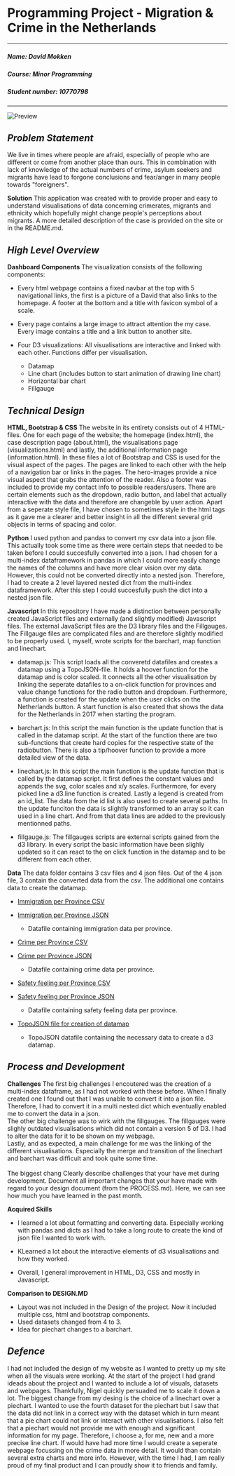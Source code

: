 # Programming Project - Migration & Crime in the Netherlands

---

##### ***Name***: David Mokken
##### ***Course***: Minor Programming
##### ***Student number***: 10770798

---
![Preview](images/website.JPG)


***__Problem Statement__***
---
We live in times where people are afraid, especially of people who are different or come from another place than ours. This in combination with lack of knowledge of the actual numbers of crime, asylum seekers and migrants have lead to forgone conclusions and fear/anger in many people towards "foreigners". 

**Solution**
This application was created with to provide proper and easy to understand visualisations of data concerning crimerates, migrants and ethnicity which hopefully might change people's perceptions about migrants. A more detailed description of the case is provided on the site or in the README.md.

***__High Level Overview__***
---
**Dashboard Components**
The visualization consists of the following components:

* Every html webpage contains a fixed navbar at the top with 5 navigational
links, the first is a picture of a David that also links to the homepage. A footer at the bottom and a title with favicon symbol of a scale. 

* Every page contains a large image to attract attention the my case. Every image contains a title and a link button to another site.

* Four D3 visualizations:
All visualisations are interactive and linked with each other. Functions differ per visualisation.
  - Datamap
  - Line chart (includes button to start animation of drawing line chart)
  - Horizontal bar chart
  - Fillgauge

***__Technical Design__***
---
**HTML, Bootstrap & CSS**
The website in its entirety consists out of 4 HTML-files. One for each page of the website; the homepage (index.html), the case description page (about.html), the visualisations page (visualizations.html) and lastly, the additional information page (information.html). 
In these files a lot of Bootstrap and CSS is used for the visual aspect of the pages. The pages are linked to each other with the help of a navigation bar or links in the pages. The hero-images provide a nice visual aspect that grabs the attention of the reader. Also a footer was included to provide my contact info to possible readers/users. 
There are certain elements such as the dropdown, radio button, and label that actually interactive with the data and therefore are changeble by user action. Apart from a seperate style file, I have chosen to sometimes style in the html tags as it gave me a clearer and better insight in all the different several grid objects in terms of spacing and color.

**Python**
I used python and pandas to convert my csv data into a json file. This actually took some time as there were certain steps that needed to be taken before I could succesfully converted into a json. I had chosen for a multi-index dataframework in pandas in which I could more easily change the names of the columns and have more clear vision over my data. However, this could not be converted directly into a nested json. Therefore, I had to create a 2 level layered nested dict from the multi-index dataframework. After this step I could succesfully push the dict into a nested json file.

**Javascript**
In this repository I have made a distinction between personally created JavaScript files and externally (and slightly modified) Javascript files. The external JavaScript files are the D3 library files and the Fillgauges. The Fillgauge files are complicated files and are therefore slightly modified to be properly used. I, myself, wrote scripts for the barchart, map function and linechart.

* datamap.js: This script loads all the converetd datafiles and creates a datamap using a TopoJSON-file. It holds a hoover function for the datamap and is color scaled. It connects all the other visualisation by linking the seperate datafiles to a on-click function for provinces and value change functions for the radio button and dropdown. Furthermore, a function is created for the update when the user clicks on the Netherlands button. A start function is also created that shows the data for the Netherlands in 2017 when starting the program. 

* barchart.js: In this script the main function is the update function that is called in the datamap script. At the start of the function there are two sub-functions that create hard copies for the respective state of the radiobutton. There is also a tip/hoover function to provide a more detailed view of the data. 
  
* linechart.js: In this script the main function is the update function that is called by the datamap script. It first defines the constant values and appends the svg, color scales and x/y scales. Furthermore, for every picked line a d3.line function is created. Lastly a legend is created from an id_list. The data from the id list is also used to create several paths. In the update funciton the data is slightly transformed to an array so it can used in a line chart. And from that data lines are added to the previously mentionned paths.

* fillgauge.js: The fillgauges scripts are external scripts gained from the d3 library. In every script the basic information have been slighly updated so it can react to the on click function in the datamap and to be different from each other.

**Data**
The data folder contains 3 csv files and 4 json files. Out of the 4 json file, 3 contain the converted data from the csv. The additional one contains data to create the datamap.
* [Immigration per Province CSV](data/Immigratie_per_gemeente.csv)
* [Immigration per Province JSON](data/immi.json)
   - Datafile containing immigration data per province.

* [Crime per Province CSV](data/Misdrijven_per_gemeente.csv)
* [Crime per Province JSON](data/crime.json)
   - Datafile containing crime data per province.

* [Safety feeling per Province CSV](data/veiligheidsbeleving_gemeente.csv.csv)
* [Safety feeling per Province JSON](data/safe.json)
   - Datafile containing safety feeling data per province.
   
* [TopoJSON file for creation of datamap](data/ned.json)
   -  TopoJSON datafile containing the necessary data to create a d3 datamap.   
   
***__Process and Development__***
---
**Challenges**
The first big challenges I encoutered was the creation of a multi-index dataframe, as I had not worked with these before. When I finally created one I found out that I was unable to convert it into a json file. Therefore, I had to convert it in a multi nested dict which eventually enabled me to convert the data in a json.<br> 
The other big challenge was to wirk with the fillgauges. The fillgauges were slighly outdated visualisations which did not contain a version 5 of D3. I had to alter the data for it to be shown on my webpage.<br>
Lastly, and as expected, a main challenge for me was the linking of the different visualisations. Especially the merge and transition of the linechart and barchart was difficult and took quite some time.
<br><br>
The biggest chang
Clearly describe challenges that your have met during development. Document all important changes that your have made with regard to your design document (from the PROCESS.md). Here, we can see how much you have learned in the past month.

**Acquired Skills**
  * I learned a lot about formatting and converting data. Especially working with pandas and dicts as I had to take a long route to create the kind of json file I wanted to work with.
  
  * KLearned a lot about the interactive elements of d3 visualisations and how they worked. 
  
  * Overall, I general improvement in HTML, D3, CSS and mostly in Javascript.

**Comparison to DESIGN.MD**
* Layout was not included in the Design of the project. Now it included multiple css, html and bootstrap components.
* Used datasets changed from 4 to 3.
* Idea for piechart changes to a barchart.

***__Defence__***
---
I had not included the design of my website as I wanted to pretty up my site when all the visuals were working. At the start of the project I had grand ideads about the project and I wanted to include a lot of visuals, datasets and webpages. Thankfully, Nigel quickly persuaded me to scale it down a lot. The biggest change from my desing is the choice of a linechart over a piechart. I wanted to use the fourth dataset for the piechart but I saw that the data did not link in a correct way with the dataset which in turn meant that a pie chart could not link or interact with other visualisations. I also felt that a piechart would not provide me with enough and significant information for my page. Therefore, I choose a, for me, new and a more precise line chart. If would have had more time I would create a seperate webpage focussing on the crime data in more detail. It would than contain several extra charts and more info. However, with the time I had, I am really proud of my final product and I can proudly show it to friends and family.


